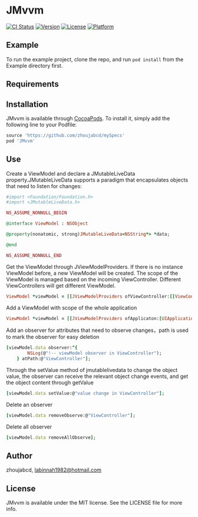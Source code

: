 # JMvvm

[![CI Status](https://img.shields.io/travis/zhoujabcd/JMvvm.svg?style=flat)](https://travis-ci.org/zhoujabcd/JMvvm)
[![Version](https://img.shields.io/cocoapods/v/JMvvm.svg?style=flat)](https://cocoapods.org/pods/JMvvm)
[![License](https://img.shields.io/cocoapods/l/JMvvm.svg?style=flat)](https://cocoapods.org/pods/JMvvm)
[![Platform](https://img.shields.io/cocoapods/p/JMvvm.svg?style=flat)](https://cocoapods.org/pods/JMvvm)

## Example

To run the example project, clone the repo, and run `pod install` from the Example directory first.

## Requirements

## Installation

JMvvm is available through [CocoaPods](https://cocoapods.org). To install
it, simply add the following line to your Podfile:

```ruby
source 'https://github.com/zhoujabcd/mySpecs'
pod 'JMvvm'
```

## Use
Create a ViewModel and declare a JMutableLiveData property.JMutableLiveData supports a paradigm that encapsulates objects that need to listen for changes:
```ruby
#import <Foundation/Foundation.h>
#import <JMutableLiveData.h>

NS_ASSUME_NONNULL_BEGIN

@interface ViewModel : NSObject

@property(nonatomic, strong)JMutableLiveData<NSString*> *data;

@end

NS_ASSUME_NONNULL_END
```

Get the ViewModel through JViewModelProviders. If there is no instance ViewModel before, a new ViewModel will be created. The scope of the ViewModel is managed based on the incoming ViewController. Different ViewControllers will get different ViewModel.
```ruby
ViewModel *viewModel = [[JViewModelProviders ofViewController:[[ViewController alloc]init]]get:ViewModel.class];
```
Add a ViewModel with scope of the whole application
```ruby
ViewModel *viewModel = [[JViewModelProviders ofApplicaton:[UIApplication sharedApplication]]get:ViewModel.class];
```
Add an observer for attributes that need to observe changes，path is used to mark the observer for easy deletion
```ruby
[viewModel.data observer:^{
        NSLog(@"!-- viewModel observer in ViewController");
    } atPath:@"ViewController"];
```
Through the setValue method of jmutablelivedata to change the object value, the observer can receive the relevant object change events, and get the object content through getValue
```ruby
[viewModel.data setValue:@"value change in ViewController"];
```
Delete an observer
```ruby
[viewModel.data removeObserve:@"ViewController"];
```
Delete all observer
```ruby
[viewModel.data removeAllObserve];
```


## Author

zhoujabcd, labinnah1982@hotmail.com

## License

JMvvm is available under the MIT license. See the LICENSE file for more info.
